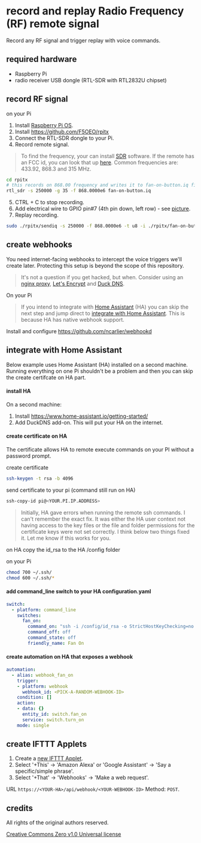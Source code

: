 # record and replay Radio Frequency (RF) remote signal 
Record any RF signal and trigger replay with voice commands.  
<!--Common use cases: airconditioners, remote power plugs, fans and kitchen hoods-->

## required hardware

* Raspberry Pi 
* radio receiver USB dongle (RTL-SDR with RTL2832U chipset)

## record RF signal 

on your Pi
1. Install [Raspberry Pi OS](https://www.raspberrypi.org/downloads/raspberry-pi-os/). 
2. Install https://github.com/F5OEO/rpitx
3. Connect the RTL-SDR dongle to your Pi.
4. Record remote signal.  
> To find the frequency, your can install [SDR](https://www.rtl-sdr.com/big-list-rtl-sdr-supported-software/) software.  If the remote has an FCC id, you can look that up [here](https://fccid.io).  Common frequencies are: 433.92, 868.3 and 315 MHz.
```bash
cd rpitx
# this records on 868.00 frequency and writes it to fan-on-button.iq file
rtl_sdr -s 250000 -g 35 -f 868.0000e6 fan-on-button.iq
```
5. CTRL + C to stop recording.
6. Add electrical wire to GPIO pin#7 (4th pin down, left row) - see [picture](https://github.com/defcon24bit/record-and-replay-RF-remote/tree/master/docs/pics/pi-elect-wire-on-pin-7.png).
7. Replay recording. 
```bash
sudo ./rpitx/sendiq -s 250000 -f 868.0000e6 -t u8 -i ./rpitx/fan-on-button.iq
```
<!--4. Launch the rpitx menu.
```bash
cd rpitx
./rtlmenu.sh
```
5. Set frequency, record and test replay - see [screenshot examples](https://github.com/defcon24bit/record-and-replay-RF-remote/tree/master/docs/record-RF-signal-screenshots.md).  
6. Rename the /rpitx/record.iq file.  
> The menu always uses the same file, so to avoid overwriting rename the file
```bash
cp record.iq on-button.iq
```
7. Go back to step 4. and repeat until you've recorded all buttons on your remote.    
-->

## create webhooks

You need internet-facing webhooks to intercept the voice triggers we'll create later. 
Protecting this setup is beyond the scope of this repository. 
> It's not a question if you get hacked, but when.  Consider using an [nginx proxy](https://nginx.org/en/), [Let's Encrypt](https://letsencrypt.org) and [Duck DNS](https://www.duckdns.org).

On your Pi
> If you intend to integrate with [Home Assistant](https://www.home-assistant.io) (HA) you can skip the next step and jump direct to [integrate with Home Assistant](##-integrate-with-Home-Assistant).  This is because HA has native webhook support. 

Install and configure https://github.com/ncarlier/webhookd

## integrate with Home Assistant 

Below example uses Home Assistant (HA) installed on a second machine.  
Running everything on one Pi shouldn't be a problem and then you can skip the create certifcate on HA part.  

#### install HA

On a second machine:
1. Install https://www.home-assistant.io/getting-started/
2. Add DuckDNS add-on.  This will put your HA on the internet.  

#### create certificate on HA

The certificate allows HA to remote execute commands on your PI without a password prompt. 
  
create certificate
```bash
ssh-keygen -t rsa -b 4096
```
send certificate to your pi (command still run on HA)
```bash
ssh-copy-id pi@<YOUR.PI.IP.ADDRESS>
```
> Initially,  HA gave errors when running the remote ssh commands.  I can't remember the exact fix.  It was either the HA user context not having access to the key files or the file and folder permissions for the certificate keys were not set correctly.  I think below two things fixed it.  Let me know if this works for you.

on HA
copy the id_rsa to the HA /config folder

on your Pi
```bash
chmod 700 ~/.ssh/
chmod 600 ~/.ssh/*
```

#### add command_line switch to your HA configuration.yaml

```yaml
switch:
  - platform: command_line
    switches:
      fan_on:
        command_on: "ssh -i /config/id_rsa -o StrictHostKeyChecking=no -q pi@<YOUR.PI.IP.ADDRESS> sudo ./rpitx/sendiq -s 250000 -f 868.0000e6 -t u8 -i ./rpitx/fan-all-on.iq | wc -l >> /config/command.log"
        command_off: off
        command_state: off
        friendly_name: Fan On
```

#### create automation on HA that exposes a webhook 

```yaml
automation:
  - alias: webhook_fan_on
    trigger:
    - platform: webhook
      webhook_id: <PICK-A-RANDOM-WEBHOOK-ID>
    condition: []
    action:
    - data: {}
      entity_id: switch.fan_on
      service: switch.turn_on
    mode: single
```
## create IFTTT Applets

1. Create a [new IFTTT Applet](https://ifttt.com/create).
2. Select '+This' -> 'Amazon Alexa' or 'Google Assistant' -> 'Say a specific/simple phrase'.
3. Select '+That' -> 'Webhooks' -> 'Make a web request'.

URL ```https://<YOUR-HA>/api/webhook/<YOUR-WEBHOOK-ID>```
Method: ```POST```.

## credits 

All rights of the original authors reserved. 

[Creative Commons Zero v1.0 Universal license](https://github.com/defcon24bit/record-and-replay-RF-remote/tree/master/LICENSE)

